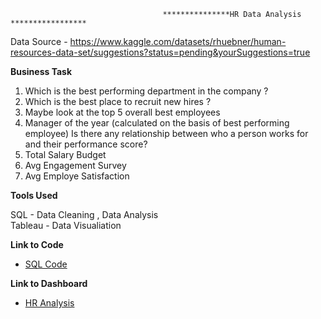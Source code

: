                                       ***************HR Data Analysis *****************

Data Source - https://www.kaggle.com/datasets/rhuebner/human-resources-data-set/suggestions?status=pending&yourSuggestions=true

**Business Task**
      
1.	Which is the best performing department in the company ? 
2.	Which is the best place to recruit new hires ? 
3.	Maybe look at the top 5 overall best employees 
4.	Manager of the year (calculated on the basis of best performing employee)
Is there any relationship between who a person works for and their performance score?
5.	Total Salary Budget    
6.	Avg Engagement Survey 
7.	Avg Employe Satisfaction

**Tools Used**   

SQL - Data Cleaning , Data Analysis    
Tableau - Data Visualiation     




 **Link to Code**  
 - [SQL Code](https://github.com/Sambhav10/Data_Analyst_Portfolio/blob/main/SQL/HR_Analysis_Query.sql)


   

 **Link to Dashboard**
- [HR Analysis](https://public.tableau.com/app/profile/sambhav.timalsina/viz/HRAnalysisDashboard_17176218574850/Main_DashBoard)






  
